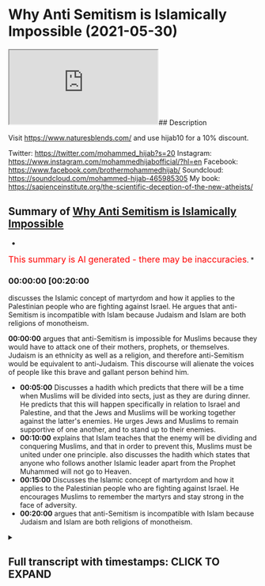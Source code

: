 # Why Anti Semitism is Islamically Impossible (2021-05-30)

<iframe loading='lazy' src='https://www.youtube.com/embed/pYObHod61eQ'></iframe>## Description

Visit <https://www.naturesblends.com/> and use hijab10 for a 10% discount.

Twitter: <https://twitter.com/mohammed_hijab?s=20>
Instagram: <https://www.instagram.com/mohammedhijabofficial/?hl=en>
Facebook: <https://www.facebook.com/brothermohammedhijab/>
Soundcloud: <https://soundcloud.com/mohammed-hijab-465985305>
My book: <https://sapienceinstitute.org/the-scientific-deception-of-the-new-atheists/>

## Summary of [Why Anti Semitism is Islamically Impossible](https://www.youtube.com/watch?v=pYObHod61eQ)

*

<span style="color:red; font-size:125%">This summary is AI generated - there may be inaccuracies</span>. \*

### <a onclick="modifyYTiframeseektime('1200')">00:00:00 \[00:20:00</a>

discusses the Islamic concept of martyrdom and how it applies to the Palestinian people who are fighting against Israel. He argues that anti-Semitism is incompatible with Islam because Judaism and Islam are both religions of monotheism.

**<a onclick="modifyYTiframeseektime('0')">00:00:00</a>** argues that anti-Semitism is impossible for Muslims because they would have to attack one of their mothers, prophets, or themselves. Judaism is an ethnicity as well as a religion, and therefore anti-Semitism would be equivalent to anti-Judaism. This discourse will alienate the voices of people like this brave and gallant person behind him.

*   **<a onclick="modifyYTiframeseektime('300')">00:05:00</a>** Discusses a hadith which predicts that there will be a time when Muslims will be divided into sects, just as they are during dinner. He predicts that this will happen specifically in relation to Israel and Palestine, and that the Jews and Muslims will be working together against the latter's enemies. He urges Jews and Muslims to remain supportive of one another, and to stand up to their enemies.
*   **<a onclick="modifyYTiframeseektime('600')">00:10:00</a>** explains that Islam teaches that the enemy will be dividing and conquering Muslims, and that in order to prevent this, Muslims must be united under one principle. also discusses the hadith which states that anyone who follows another Islamic leader apart from the Prophet Muhammed will not go to Heaven.
*   **<a onclick="modifyYTiframeseektime('900')">00:15:00</a>** Discusses the Islamic concept of martyrdom and how it applies to the Palestinian people who are fighting against Israel. He encourages Muslims to remember the martyrs and stay strong in the face of adversity.
*   **<a onclick="modifyYTiframeseektime('1200')">00:20:00</a>** argues that anti-Semitism is incompatible with Islam because Judaism and Islam are both religions of monotheism.

<details><summary><h2>Full transcript with timestamps: CLICK TO EXPAND</h2></summary>

<a onclick="modifyYTiframeseektime('0)')">0:00:00 historical to suggest that when the</a> <a onclick="modifyYTiframeseektime('3)')">0:00:03 muslims are in charge</a> <a onclick="modifyYTiframeseektime('5)')">0:00:05 that they demonize and ostracize and</a> <a onclick="modifyYTiframeseektime('8)')">0:00:08 alienate</a> <a onclick="modifyYTiframeseektime('8)')">0:00:08 and are unjust towards jewish people</a> <a onclick="modifyYTiframeseektime('11)')">0:00:11 that we will never</a> <a onclick="modifyYTiframeseektime('12)')">0:00:12 accept bernard lewis who is an</a> <a onclick="modifyYTiframeseektime('15)')">0:00:15 orientalist</a> <a onclick="modifyYTiframeseektime('16)')">0:00:16 against against the muslims really he's</a> <a onclick="modifyYTiframeseektime('18)')">0:00:18 an orientalist he even admits</a> <a onclick="modifyYTiframeseektime('21)')">0:00:21 that the kind of catastrophes that we</a> <a onclick="modifyYTiframeseektime('23)')">0:00:23 saw</a> <a onclick="modifyYTiframeseektime('25)')">0:00:25 in europe from the pogroms on the</a> <a onclick="modifyYTiframeseektime('27)')">0:00:27 holocaust</a> <a onclick="modifyYTiframeseektime('28)')">0:00:28 and the spanish inquisition in 1492</a> <a onclick="modifyYTiframeseektime('31)')">0:00:31 there is no equivalent of that in the</a> <a onclick="modifyYTiframeseektime('33)')">0:00:33 muslim world</a> <a onclick="modifyYTiframeseektime('35)')">0:00:35 there is no equivalent in that you know</a> <a onclick="modifyYTiframeseektime('37)')">0:00:37 why because the muslims did have</a> <a onclick="modifyYTiframeseektime('40)')">0:00:40 respect and give it to the jewish people</a> <a onclick="modifyYTiframeseektime('43)')">0:00:43 some people they say what about the</a> <a onclick="modifyYTiframeseektime('44)')">0:00:44 jizya</a> <a onclick="modifyYTiframeseektime('45)')">0:00:45 the jizya under all schools of thor</a> <a onclick="modifyYTiframeseektime('48)')">0:00:48 is even less payment than the zakat but</a> <a onclick="modifyYTiframeseektime('51)')">0:00:51 many people don't know that</a> <a onclick="modifyYTiframeseektime('52)')">0:00:52 what is the discriminatory tax you're</a> <a onclick="modifyYTiframeseektime('54)')">0:00:54 talking about</a> <a onclick="modifyYTiframeseektime('56)')">0:00:56 it's not a discriminatory tax when it's</a> <a onclick="modifyYTiframeseektime('58)')">0:00:58 less than the tax that the muslims have</a> <a onclick="modifyYTiframeseektime('60)')">0:01:00 to pay</a> <a onclick="modifyYTiframeseektime('61)')">0:01:01 and so these fallacies and misnomers and</a> <a onclick="modifyYTiframeseektime('63)')">0:01:03 misconceptions</a> <a onclick="modifyYTiframeseektime('65)')">0:01:05 about muslim jewish living is false</a> <a onclick="modifyYTiframeseektime('69)')">0:01:09 and we say in fact the of the two</a> <a onclick="modifyYTiframeseektime('71)')">0:01:11 abrahamic religions that are probably</a> <a onclick="modifyYTiframeseektime('73)')">0:01:13 most close to one another</a> <a onclick="modifyYTiframeseektime('75)')">0:01:15 in terms of theology especially as it</a> <a onclick="modifyYTiframeseektime('77)')">0:01:17 relates to god</a> <a onclick="modifyYTiframeseektime('78)')">0:01:18 islam and judaism are very very close</a> <a onclick="modifyYTiframeseektime('82)')">0:01:22 we believe in moses we believe in dawood</a> <a onclick="modifyYTiframeseektime('85)')">0:01:25 david</a> <a onclick="modifyYTiframeseektime('86)')">0:01:26 we believe in solomon we believe in all</a> <a onclick="modifyYTiframeseektime('88)')">0:01:28 of those prophets we believe in all of</a> <a onclick="modifyYTiframeseektime('89)')">0:01:29 them</a> <a onclick="modifyYTiframeseektime('90)')">0:01:30 and we respect them and we love them and</a> <a onclick="modifyYTiframeseektime('93)')">0:01:33 in fact we cannot even be muslims</a> <a onclick="modifyYTiframeseektime('94)')">0:01:34 without them</a> <a onclick="modifyYTiframeseektime('96)')">0:01:36 and so therefore there shouldn't be this</a> <a onclick="modifyYTiframeseektime('98)')">0:01:38 kind of friction between</a> <a onclick="modifyYTiframeseektime('100)')">0:01:40 jewish people and zionists and sorry</a> <a onclick="modifyYTiframeseektime('104)')">0:01:44 jewish people and muslims let me tell</a> <a onclick="modifyYTiframeseektime('106)')">0:01:46 you something</a> <a onclick="modifyYTiframeseektime('107)')">0:01:47 some of these individuals say the</a> <a onclick="modifyYTiframeseektime('108)')">0:01:48 following they say muslims keep it</a> <a onclick="modifyYTiframeseektime('110)')">0:01:50 closer bro</a> <a onclick="modifyYTiframeseektime('111)')">0:01:51 some people say yes some people say that</a> <a onclick="modifyYTiframeseektime('114)')">0:01:54 muslims are anti-semitic</a> <a onclick="modifyYTiframeseektime('116)')">0:01:56 and i say to them how is it possible</a> <a onclick="modifyYTiframeseektime('119)')">0:01:59 that muslims can be anti-semitic</a> <a onclick="modifyYTiframeseektime('121)')">0:02:01 when one of the wives of the prophet</a> <a onclick="modifyYTiframeseektime('124)')">0:02:04 sophia</a> <a onclick="modifyYTiframeseektime('125)')">0:02:05 was a jew she was jewish from a jewish</a> <a onclick="modifyYTiframeseektime('129)')">0:02:09 lineage of aaron</a> <a onclick="modifyYTiframeseektime('130)')">0:02:10 there's no doubt about that and in fact</a> <a onclick="modifyYTiframeseektime('132)')">0:02:12 in one occasion</a> <a onclick="modifyYTiframeseektime('134)')">0:02:14 she was being abused by some of the</a> <a onclick="modifyYTiframeseektime('136)')">0:02:16 other wives of the prophet</a> <a onclick="modifyYTiframeseektime('138)')">0:02:18 because of her jewishness and the</a> <a onclick="modifyYTiframeseektime('140)')">0:02:20 prophet stuck up for her</a> <a onclick="modifyYTiframeseektime('142)')">0:02:22 telling her to reference her lineage as</a> <a onclick="modifyYTiframeseektime('144)')">0:02:24 a point</a> <a onclick="modifyYTiframeseektime('145)')">0:02:25 of honor tell them that your</a> <a onclick="modifyYTiframeseektime('149)')">0:02:29 uncle is aaron who is a prophet</a> <a onclick="modifyYTiframeseektime('152)')">0:02:32 he said anti-semitism is impossible</a> <a onclick="modifyYTiframeseektime('156)')">0:02:36 for muslims because to be anti-semitic</a> <a onclick="modifyYTiframeseektime('158)')">0:02:38 we would have to attack one of our</a> <a onclick="modifyYTiframeseektime('160)')">0:02:40 mothers the mothers of the believers</a> <a onclick="modifyYTiframeseektime('162)')">0:02:42 who is in fact more than this they'd had</a> <a onclick="modifyYTiframeseektime('166)')">0:02:46 to attack one of our prophets</a> <a onclick="modifyYTiframeseektime('168)')">0:02:48 who is moses how can you be anti-semitic</a> <a onclick="modifyYTiframeseektime('171)')">0:02:51 how could you not like</a> <a onclick="modifyYTiframeseektime('172)')">0:02:52 how could you hate jewish people based</a> <a onclick="modifyYTiframeseektime('174)')">0:02:54 on their jewishness</a> <a onclick="modifyYTiframeseektime('175)')">0:02:55 based on their ethnicity how can you do</a> <a onclick="modifyYTiframeseektime('178)')">0:02:58 that</a> <a onclick="modifyYTiframeseektime('178)')">0:02:58 when our prophets came from a jewish</a> <a onclick="modifyYTiframeseektime('182)')">0:03:02 lineage</a> <a onclick="modifyYTiframeseektime('183)')">0:03:03 it's not possible remember judaism is an</a> <a onclick="modifyYTiframeseektime('186)')">0:03:06 ethno-religious</a> <a onclick="modifyYTiframeseektime('187)')">0:03:07 construct it's an ethnicity as well as a</a> <a onclick="modifyYTiframeseektime('190)')">0:03:10 religion</a> <a onclick="modifyYTiframeseektime('191)')">0:03:11 so we say this we say the attempts of</a> <a onclick="modifyYTiframeseektime('194)')">0:03:14 the mainstream media</a> <a onclick="modifyYTiframeseektime('197)')">0:03:17 and the propagandist the zionist</a> <a onclick="modifyYTiframeseektime('198)')">0:03:18 propagandist to try and conflate</a> <a onclick="modifyYTiframeseektime('201)')">0:03:21 zionism with anti-semitism</a> <a onclick="modifyYTiframeseektime('204)')">0:03:24 is only dangerous for them because you</a> <a onclick="modifyYTiframeseektime('208)')">0:03:28 are opening the door</a> <a onclick="modifyYTiframeseektime('210)')">0:03:30 to more serious crimes of anti-semitic</a> <a onclick="modifyYTiframeseektime('212)')">0:03:32 feminism to be open</a> <a onclick="modifyYTiframeseektime('214)')">0:03:34 and you're not going to be able to close</a> <a onclick="modifyYTiframeseektime('216)')">0:03:36 that door it reminds me</a> <a onclick="modifyYTiframeseektime('219)')">0:03:39 when you make a mockery out of rape and</a> <a onclick="modifyYTiframeseektime('222)')">0:03:42 you say rape is and you define it in</a> <a onclick="modifyYTiframeseektime('223)')">0:03:43 such a ridiculous way</a> <a onclick="modifyYTiframeseektime('225)')">0:03:45 any kind of sexual thing then when the</a> <a onclick="modifyYTiframeseektime('228)')">0:03:48 real rape</a> <a onclick="modifyYTiframeseektime('228)')">0:03:48 happens then you are trivializing the</a> <a onclick="modifyYTiframeseektime('233)')">0:03:53 pride of the rape</a> <a onclick="modifyYTiframeseektime('234)')">0:03:54 the victim same thing here when the real</a> <a onclick="modifyYTiframeseektime('237)')">0:03:57 anti-semitism happens</a> <a onclick="modifyYTiframeseektime('239)')">0:03:59 you will be trivializing the plight of</a> <a onclick="modifyYTiframeseektime('242)')">0:04:02 the jewish people in their communities</a> <a onclick="modifyYTiframeseektime('243)')">0:04:03 who are in fact</a> <a onclick="modifyYTiframeseektime('245)')">0:04:05 being attacked as a result of their</a> <a onclick="modifyYTiframeseektime('247)')">0:04:07 ethnicity</a> <a onclick="modifyYTiframeseektime('248)')">0:04:08 and because of what religion they decide</a> <a onclick="modifyYTiframeseektime('249)')">0:04:09 to follow</a> <a onclick="modifyYTiframeseektime('251)')">0:04:11 when you say that anti-semitism is</a> <a onclick="modifyYTiframeseektime('253)')">0:04:13 equivalent to</a> <a onclick="modifyYTiframeseektime('254)')">0:04:14 or anti-israelism anti-zionism is</a> <a onclick="modifyYTiframeseektime('257)')">0:04:17 equivalent to anti-semitism</a> <a onclick="modifyYTiframeseektime('259)')">0:04:19 we cannot accept that discourse and in</a> <a onclick="modifyYTiframeseektime('262)')">0:04:22 fact doing so</a> <a onclick="modifyYTiframeseektime('263)')">0:04:23 will alienate the voices of people like</a> <a onclick="modifyYTiframeseektime('265)')">0:04:25 this behind me</a> <a onclick="modifyYTiframeseektime('268)')">0:04:28 brave and gallant people brave and</a> <a onclick="modifyYTiframeseektime('270)')">0:04:30 gallant people that have stood up for</a> <a onclick="modifyYTiframeseektime('272)')">0:04:32 truth</a> <a onclick="modifyYTiframeseektime('273)')">0:04:33 one of the things that one of the rabbis</a> <a onclick="modifyYTiframeseektime('276)')">0:04:36 said</a> <a onclick="modifyYTiframeseektime('278)')">0:04:38 one of the rabbis said he said that very</a> <a onclick="modifyYTiframeseektime('280)')">0:04:40 interestingly is his perspective and his</a> <a onclick="modifyYTiframeseektime('282)')">0:04:42 interpretation of the torah</a> <a onclick="modifyYTiframeseektime('284)')">0:04:44 he said that we are in an exile he said</a> <a onclick="modifyYTiframeseektime('287)')">0:04:47 and us trying to establish the state in</a> <a onclick="modifyYTiframeseektime('289)')">0:04:49 1948</a> <a onclick="modifyYTiframeseektime('291)')">0:04:51 we are trying to defy the exile of god</a> <a onclick="modifyYTiframeseektime('294)')">0:04:54 and what's really interesting is that</a> <a onclick="modifyYTiframeseektime('296)')">0:04:56 there is a verse in the quran</a> <a onclick="modifyYTiframeseektime('299)')">0:04:59 there is actually a verse in the quran</a> <a onclick="modifyYTiframeseektime('300)')">0:05:00 to that effect now some people say</a> <a onclick="modifyYTiframeseektime('303)')">0:05:03 this is referring to the state of israel</a> <a onclick="modifyYTiframeseektime('307)')">0:05:07 he says</a> <a onclick="modifyYTiframeseektime('336)')">0:05:36 if you do good then that will be for</a> <a onclick="modifyYTiframeseektime('338)')">0:05:38 yourself and if you do bad</a> <a onclick="modifyYTiframeseektime('340)')">0:05:40 then that will be for it but when the</a> <a onclick="modifyYTiframeseektime('342)')">0:05:42 second time comes</a> <a onclick="modifyYTiframeseektime('345)')">0:05:45 and this is very interesting when they</a> <a onclick="modifyYTiframeseektime('348)')">0:05:48 come</a> <a onclick="modifyYTiframeseektime('348)')">0:05:48 into the masjid and what is it referring</a> <a onclick="modifyYTiframeseektime('351)')">0:05:51 to here</a> <a onclick="modifyYTiframeseektime('352)')">0:05:52 masjid al-aqsa when they come into the</a> <a onclick="modifyYTiframeseektime('355)')">0:05:55 message for the second time</a> <a onclick="modifyYTiframeseektime('357)')">0:05:57 and those who are arrogant there will be</a> <a onclick="modifyYTiframeseektime('360)')">0:06:00 humiliated</a> <a onclick="modifyYTiframeseektime('362)')">0:06:02 and they will go into the masjid and</a> <a onclick="modifyYTiframeseektime('364)')">0:06:04 they will destroy</a> <a onclick="modifyYTiframeseektime('366)')">0:06:06 that which has happened before some</a> <a onclick="modifyYTiframeseektime('368)')">0:06:08 scholars say this</a> <a onclick="modifyYTiframeseektime('369)')">0:06:09 is talking about the present state of</a> <a onclick="modifyYTiframeseektime('371)')">0:06:11 israel and that there will be a conquest</a> <a onclick="modifyYTiframeseektime('373)')">0:06:13 whether they like it or not and that is</a> <a onclick="modifyYTiframeseektime('376)')">0:06:16 the promise of allah</a> <a onclick="modifyYTiframeseektime('378)')">0:06:18 now some will say well we don't know if</a> <a onclick="modifyYTiframeseektime('379)')">0:06:19 that's what he's talking about but there</a> <a onclick="modifyYTiframeseektime('380)')">0:06:20 is a hadith</a> <a onclick="modifyYTiframeseektime('382)')">0:06:22 that the last on the last days there</a> <a onclick="modifyYTiframeseektime('384)')">0:06:24 will be people</a> <a onclick="modifyYTiframeseektime('386)')">0:06:26 who will be literally on the periphery</a> <a onclick="modifyYTiframeseektime('390)')">0:06:30 of the jerusalem mosque</a> <a onclick="modifyYTiframeseektime('391)')">0:06:31 and that they will be at pakistan the</a> <a onclick="modifyYTiframeseektime('394)')">0:06:34 true</a> <a onclick="modifyYTiframeseektime('395)')">0:06:35 sect we talk about sector in islam</a> <a onclick="modifyYTiframeseektime('398)')">0:06:38 like divisions and groups and whatever</a> <a onclick="modifyYTiframeseektime('400)')">0:06:40 there's only one one</a> <a onclick="modifyYTiframeseektime('401)')">0:06:41 to sect and they will be the ones who</a> <a onclick="modifyYTiframeseektime('404)')">0:06:44 will eventually liberate</a> <a onclick="modifyYTiframeseektime('408)')">0:06:48 from the occupation and this is the</a> <a onclick="modifyYTiframeseektime('411)')">0:06:51 reality of the situation</a> <a onclick="modifyYTiframeseektime('413)')">0:06:53 so we are aligned in those meetings and</a> <a onclick="modifyYTiframeseektime('416)')">0:06:56 on those interpretations</a> <a onclick="modifyYTiframeseektime('417)')">0:06:57 and we say today to our jewish visitors</a> <a onclick="modifyYTiframeseektime('421)')">0:07:01 and</a> <a onclick="modifyYTiframeseektime('422)')">0:07:02 our jewish friends companions</a> <a onclick="modifyYTiframeseektime('425)')">0:07:05 that we truly respect what you are doing</a> <a onclick="modifyYTiframeseektime('429)')">0:07:09 you truly are a great representation</a> <a onclick="modifyYTiframeseektime('433)')">0:07:13 of justice and truth and now</a> <a onclick="modifyYTiframeseektime('436)')">0:07:16 by doing what you're doing i promise you</a> <a onclick="modifyYTiframeseektime('439)')">0:07:19 when our</a> <a onclick="modifyYTiframeseektime('439)')">0:07:19 youth walk in the streets and see you</a> <a onclick="modifyYTiframeseektime('443)')">0:07:23 in in your attire they won't be thinking</a> <a onclick="modifyYTiframeseektime('446)')">0:07:26 these are the people that attack</a> <a onclick="modifyYTiframeseektime('448)')">0:07:28 and celebrate the deaths of our children</a> <a onclick="modifyYTiframeseektime('451)')">0:07:31 they will they will think twice before</a> <a onclick="modifyYTiframeseektime('452)')">0:07:32 that happens and they'll think to</a> <a onclick="modifyYTiframeseektime('453)')">0:07:33 themselves</a> <a onclick="modifyYTiframeseektime('454)')">0:07:34 actually these guys could be very well</a> <a onclick="modifyYTiframeseektime('457)')">0:07:37 the ones who supported us in our time of</a> <a onclick="modifyYTiframeseektime('461)')">0:07:41 need</a> <a onclick="modifyYTiframeseektime('462)')">0:07:42 they will be thinking these are the ones</a> <a onclick="modifyYTiframeseektime('464)')">0:07:44 who support</a> <a onclick="modifyYTiframeseektime('465)')">0:07:45 the palestinians who condemn the killing</a> <a onclick="modifyYTiframeseektime('468)')">0:07:48 of 66 innocent people</a> <a onclick="modifyYTiframeseektime('471)')">0:07:51 by the brutal regime</a> <a onclick="modifyYTiframeseektime('474)')">0:07:54 and that believe me is better than any</a> <a onclick="modifyYTiframeseektime('477)')">0:07:57 propaganda that any zionists can do</a> <a onclick="modifyYTiframeseektime('486)')">0:08:06 so what i want to say is this</a> <a onclick="modifyYTiframeseektime('489)')">0:08:09 but i want to say one more thing ladies</a> <a onclick="modifyYTiframeseektime('492)')">0:08:12 and gentlemen</a> <a onclick="modifyYTiframeseektime('494)')">0:08:14 today i was meant to have a discussion</a> <a onclick="modifyYTiframeseektime('495)')">0:08:15 with you a quick talk</a> <a onclick="modifyYTiframeseektime('498)')">0:08:18 and what i wanted to say to you is this</a> <a onclick="modifyYTiframeseektime('500)')">0:08:20 there is a hadith</a> <a onclick="modifyYTiframeseektime('501)')">0:08:21 because the question is why is this</a> <a onclick="modifyYTiframeseektime('503)')">0:08:23 happening</a> <a onclick="modifyYTiframeseektime('505)')">0:08:25 why is this happening to us why is it</a> <a onclick="modifyYTiframeseektime('508)')">0:08:28 happening</a> <a onclick="modifyYTiframeseektime('509)')">0:08:29 that this is happening in palestine and</a> <a onclick="modifyYTiframeseektime('511)')">0:08:31 so on the prophet saws</a> <a onclick="modifyYTiframeseektime('515)')">0:08:35 he predicted this he told us</a> <a onclick="modifyYTiframeseektime('532)')">0:08:52 where the nations are going to</a> <a onclick="modifyYTiframeseektime('536)')">0:08:56 split you apart just like when you're in</a> <a onclick="modifyYTiframeseektime('540)')">0:09:00 dinner time and you're splitting apart</a> <a onclick="modifyYTiframeseektime('542)')">0:09:02 your food</a> <a onclick="modifyYTiframeseektime('543)')">0:09:03 subhanallah you know when you're having</a> <a onclick="modifyYTiframeseektime('546)')">0:09:06 dinner you eat biryani i don't know you</a> <a onclick="modifyYTiframeseektime('548)')">0:09:08 have curry you have this you have that</a> <a onclick="modifyYTiframeseektime('550)')">0:09:10 papadum roti whatever you have</a> <a onclick="modifyYTiframeseektime('552)')">0:09:12 and you say to your friend give me the</a> <a onclick="modifyYTiframeseektime('553)')">0:09:13 roti you say to them give me that i</a> <a onclick="modifyYTiframeseektime('555)')">0:09:15 don't know what</a> <a onclick="modifyYTiframeseektime('556)')">0:09:16 the papa's done and you you mixing it</a> <a onclick="modifyYTiframeseektime('560)')">0:09:20 about like this</a> <a onclick="modifyYTiframeseektime('561)')">0:09:21 the prophet told us that basically this</a> <a onclick="modifyYTiframeseektime('563)')">0:09:23 is the way</a> <a onclick="modifyYTiframeseektime('564)')">0:09:24 that the nations are going to be</a> <a onclick="modifyYTiframeseektime('566)')">0:09:26 splitting the muslims up</a> <a onclick="modifyYTiframeseektime('568)')">0:09:28 just like this so one of the sahaba</a> <a onclick="modifyYTiframeseektime('574)')">0:09:34 illustrated</a> <a onclick="modifyYTiframeseektime('588)')">0:09:48 he said rather on that day</a> <a onclick="modifyYTiframeseektime('592)')">0:09:52 that you will be kahir you will be a lot</a> <a onclick="modifyYTiframeseektime('594)')">0:09:54 be a lot in number</a> <a onclick="modifyYTiframeseektime('598)')">0:09:58 however you will be like the scum</a> <a onclick="modifyYTiframeseektime('601)')">0:10:01 the rubbish meaning you don't have much</a> <a onclick="modifyYTiframeseektime('604)')">0:10:04 quality in you</a> <a onclick="modifyYTiframeseektime('606)')">0:10:06 you'll be scummish you'll be rubbish</a> <a onclick="modifyYTiframeseektime('610)')">0:10:10 is silly just like when you go to the</a> <a onclick="modifyYTiframeseektime('612)')">0:10:12 sea and you see the foam on top</a> <a onclick="modifyYTiframeseektime('615)')">0:10:15 like the scum on top of the water</a> <a onclick="modifyYTiframeseektime('618)')">0:10:18 on the torrents are taking it away the</a> <a onclick="modifyYTiframeseektime('621)')">0:10:21 prophet told us this</a> <a onclick="modifyYTiframeseektime('623)')">0:10:23 so the the sahabah were interested they</a> <a onclick="modifyYTiframeseektime('625)')">0:10:25 say why is that the case</a> <a onclick="modifyYTiframeseektime('629)')">0:10:29 and the prophet also said well i am</a> <a onclick="modifyYTiframeseektime('651)')">0:10:51 \[Applause]</a> <a onclick="modifyYTiframeseektime('657)')">0:10:57 away from the hearts of your enemies</a> <a onclick="modifyYTiframeseektime('661)')">0:11:01 this is very important not only fear but</a> <a onclick="modifyYTiframeseektime('663)')">0:11:03 respect</a> <a onclick="modifyYTiframeseektime('664)')">0:11:04 that they will lose fear and respect for</a> <a onclick="modifyYTiframeseektime('666)')">0:11:06 you muslims your enemies</a> <a onclick="modifyYTiframeseektime('668)')">0:11:08 they will lose fear and respect for you</a> <a onclick="modifyYTiframeseektime('671)')">0:11:11 and then he said something else</a> <a onclick="modifyYTiframeseektime('675)')">0:11:15 he said that that you will have in your</a> <a onclick="modifyYTiframeseektime('678)')">0:11:18 hearts</a> <a onclick="modifyYTiframeseektime('682)')">0:11:22 he asked the sahaba said what is</a> <a onclick="modifyYTiframeseektime('688)')">0:11:28 that when you love the dunya and you</a> <a onclick="modifyYTiframeseektime('689)')">0:11:29 hear you fear death</a> <a onclick="modifyYTiframeseektime('692)')">0:11:32 this is the hadith the hadith</a> <a onclick="modifyYTiframeseektime('695)')">0:11:35 is this we as the muslim community now</a> <a onclick="modifyYTiframeseektime('699)')">0:11:39 despite our numbers despite the fact</a> <a onclick="modifyYTiframeseektime('701)')">0:11:41 that we are lots in number</a> <a onclick="modifyYTiframeseektime('704)')">0:11:44 unfortunately we have not been able</a> <a onclick="modifyYTiframeseektime('708)')">0:11:48 to punch at our weight we have</a> <a onclick="modifyYTiframeseektime('711)')">0:11:51 fulfilled letter by letter line by line</a> <a onclick="modifyYTiframeseektime('714)')">0:11:54 word by word the hadith of the prophet</a> <a onclick="modifyYTiframeseektime('717)')">0:11:57 muhammad sallallahu alaihi</a> <a onclick="modifyYTiframeseektime('719)')">0:11:59 that prophecy of the future exactly</a> <a onclick="modifyYTiframeseektime('721)')">0:12:01 happened</a> <a onclick="modifyYTiframeseektime('722)')">0:12:02 how do we get out of this the question</a> <a onclick="modifyYTiframeseektime('725)')">0:12:05 now is</a> <a onclick="modifyYTiframeseektime('726)')">0:12:06 what is the solution now we've already</a> <a onclick="modifyYTiframeseektime('728)')">0:12:08 done the prognosis</a> <a onclick="modifyYTiframeseektime('730)')">0:12:10 what's the solution the solution is this</a> <a onclick="modifyYTiframeseektime('733)')">0:12:13 very carefully listen carefully</a> <a onclick="modifyYTiframeseektime('736)')">0:12:16 number two what number one sorry the</a> <a onclick="modifyYTiframeseektime('738)')">0:12:18 prophet said that the</a> <a onclick="modifyYTiframeseektime('739)')">0:12:19 enemy will be dividing us right divide</a> <a onclick="modifyYTiframeseektime('742)')">0:12:22 and conquer</a> <a onclick="modifyYTiframeseektime('743)')">0:12:23 and it's as if he was there when uh mark</a> <a onclick="modifyYTiframeseektime('745)')">0:12:25 sykes</a> <a onclick="modifyYTiframeseektime('746)')">0:12:26 and kiko were literally in in the early</a> <a onclick="modifyYTiframeseektime('748)')">0:12:28 1900s dividing the countries and</a> <a onclick="modifyYTiframeseektime('751)')">0:12:31 if you look at the map there's why is</a> <a onclick="modifyYTiframeseektime('752)')">0:12:32 that why is there like straight lines on</a> <a onclick="modifyYTiframeseektime('754)')">0:12:34 the map</a> <a onclick="modifyYTiframeseektime('755)')">0:12:35 because the colonizer literally put a</a> <a onclick="modifyYTiframeseektime('757)')">0:12:37 ruler to the pen and said this is going</a> <a onclick="modifyYTiframeseektime('758)')">0:12:38 to be egypt</a> <a onclick="modifyYTiframeseektime('759)')">0:12:39 like that so it's why why is it like a</a> <a onclick="modifyYTiframeseektime('761)')">0:12:41 like a block</a> <a onclick="modifyYTiframeseektime('763)')">0:12:43 this is going to be you know this</a> <a onclick="modifyYTiframeseektime('764)')">0:12:44 country's they did it like that</a> <a onclick="modifyYTiframeseektime('767)')">0:12:47 this so the first thing is about unity</a> <a onclick="modifyYTiframeseektime('771)')">0:12:51 it's very important</a> <a onclick="modifyYTiframeseektime('781)')">0:13:01 in indeed those people who divided their</a> <a onclick="modifyYTiframeseektime('783)')">0:13:03 religion</a> <a onclick="modifyYTiframeseektime('784)')">0:13:04 and shia became different sects and now</a> <a onclick="modifyYTiframeseektime('787)')">0:13:07 we actually have a sect called that</a> <a onclick="modifyYTiframeseektime('788)')">0:13:08 funny enough</a> <a onclick="modifyYTiframeseektime('789)')">0:13:09 then you've got nothing to do with them</a> <a onclick="modifyYTiframeseektime('790)')">0:13:10 this is what allah said to the prophet</a> <a onclick="modifyYTiframeseektime('792)')">0:13:12 muhammad</a> <a onclick="modifyYTiframeseektime('793)')">0:13:13 you have nothing to do with them anyone</a> <a onclick="modifyYTiframeseektime('795)')">0:13:15 and listen carefully young people</a> <a onclick="modifyYTiframeseektime('797)')">0:13:17 anyone after you become practicing in</a> <a onclick="modifyYTiframeseektime('799)')">0:13:19 the religion of islam who tells you look</a> <a onclick="modifyYTiframeseektime('801)')">0:13:21 this is the only right way this is the</a> <a onclick="modifyYTiframeseektime('804)')">0:13:24 only</a> <a onclick="modifyYTiframeseektime('804)')">0:13:24 this shaykh is the only shaykh that is</a> <a onclick="modifyYTiframeseektime('806)')">0:13:26 going to bring you to jannah</a> <a onclick="modifyYTiframeseektime('808)')">0:13:28 this will like if anybody tells you that</a> <a onclick="modifyYTiframeseektime('810)')">0:13:30 from any side in the spectrum</a> <a onclick="modifyYTiframeseektime('812)')">0:13:32 salafi and they are falling into this</a> <a onclick="modifyYTiframeseektime('816)')">0:13:36 dividing and conquer technique that's</a> <a onclick="modifyYTiframeseektime('819)')">0:13:39 been happening from the beginning of the</a> <a onclick="modifyYTiframeseektime('820)')">0:13:40 20th century</a> <a onclick="modifyYTiframeseektime('822)')">0:13:42 they came to our country</a> <a onclick="modifyYTiframeseektime('826)')">0:13:46 they came to our countries literally</a> <a onclick="modifyYTiframeseektime('828)')">0:13:48 lawrence of arabia</a> <a onclick="modifyYTiframeseektime('829)')">0:13:49 came into the arabic lands and he told</a> <a onclick="modifyYTiframeseektime('832)')">0:13:52 them look why are you</a> <a onclick="modifyYTiframeseektime('833)')">0:13:53 why are you being governed why are you</a> <a onclick="modifyYTiframeseektime('835)')">0:13:55 being governed by turkish people</a> <a onclick="modifyYTiframeseektime('837)')">0:13:57 and he put in their hearts</a> <a onclick="modifyYTiframeseektime('840)')">0:14:00 he put in their hearts this love for</a> <a onclick="modifyYTiframeseektime('843)')">0:14:03 nationalism</a> <a onclick="modifyYTiframeseektime('844)')">0:14:04 and patriotism and they put above their</a> <a onclick="modifyYTiframeseektime('847)')">0:14:07 islamic identity their national identity</a> <a onclick="modifyYTiframeseektime('849)')">0:14:09 and as a result of it</a> <a onclick="modifyYTiframeseektime('850)')">0:14:10 the ottoman empire was basically the</a> <a onclick="modifyYTiframeseektime('852)')">0:14:12 beginning of the end for it</a> <a onclick="modifyYTiframeseektime('853)')">0:14:13 so dividing and conquering has been an</a> <a onclick="modifyYTiframeseektime('855)')">0:14:15 ancient tactic</a> <a onclick="modifyYTiframeseektime('857)')">0:14:17 and ancient these people have been doing</a> <a onclick="modifyYTiframeseektime('860)')">0:14:20 some of the brothers help them hold the</a> <a onclick="modifyYTiframeseektime('861)')">0:14:21 signs please can you go and jump in with</a> <a onclick="modifyYTiframeseektime('863)')">0:14:23 them please help them</a> <a onclick="modifyYTiframeseektime('864)')">0:14:24 let's have a nice mix of muslims and our</a> <a onclick="modifyYTiframeseektime('866)')">0:14:26 fellow jewish friends</a> <a onclick="modifyYTiframeseektime('868)')">0:14:28 yes</a> <a onclick="modifyYTiframeseektime('883)')">0:14:43 say unity unity yes upon the right</a> <a onclick="modifyYTiframeseektime('885)')">0:14:45 principle</a> <a onclick="modifyYTiframeseektime('888)')">0:14:48 but that is number one because the</a> <a onclick="modifyYTiframeseektime('890)')">0:14:50 prophet told us there will come a time</a> <a onclick="modifyYTiframeseektime('891)')">0:14:51 where you'll be divided</a> <a onclick="modifyYTiframeseektime('892)')">0:14:52 meaning in order to rectify this</a> <a onclick="modifyYTiframeseektime('894)')">0:14:54 situation we will have to be united</a> <a onclick="modifyYTiframeseektime('896)')">0:14:56 that's the reality the second thing is</a> <a onclick="modifyYTiframeseektime('899)')">0:14:59 this he said that you will be</a> <a onclick="modifyYTiframeseektime('902)')">0:15:02 that you will be basically like the</a> <a onclick="modifyYTiframeseektime('904)')">0:15:04 torrent the rubbish the scum of the</a> <a onclick="modifyYTiframeseektime('906)')">0:15:06 of the water of the sea so what we have</a> <a onclick="modifyYTiframeseektime('908)')">0:15:08 to do now</a> <a onclick="modifyYTiframeseektime('910)')">0:15:10 in order to get the mahiba back from the</a> <a onclick="modifyYTiframeseektime('914)')">0:15:14 from those enemies what we have to do is</a> <a onclick="modifyYTiframeseektime('917)')">0:15:17 we have to build ourselves up</a> <a onclick="modifyYTiframeseektime('918)')">0:15:18 in every single way possible i say that</a> <a onclick="modifyYTiframeseektime('921)')">0:15:21 honestly</a> <a onclick="modifyYTiframeseektime('922)')">0:15:22 now it's the time for all of our youth</a> <a onclick="modifyYTiframeseektime('925)')">0:15:25 to think about</a> <a onclick="modifyYTiframeseektime('926)')">0:15:26 not just contributing for themselves the</a> <a onclick="modifyYTiframeseektime('928)')">0:15:28 individualistic idea of i'm doing it for</a> <a onclick="modifyYTiframeseektime('930)')">0:15:30 myself i want to get married when i have</a> <a onclick="modifyYTiframeseektime('931)')">0:15:31 a kid like this and that and then die no</a> <a onclick="modifyYTiframeseektime('933)')">0:15:33 now whatever you choose to do in life</a> <a onclick="modifyYTiframeseektime('935)')">0:15:35 whether it's to go to medical school</a> <a onclick="modifyYTiframeseektime('937)')">0:15:37 whether it's to be an engineer whether</a> <a onclick="modifyYTiframeseektime('939)')">0:15:39 it's to do this or to do that</a> <a onclick="modifyYTiframeseektime('940)')">0:15:40 now you have to have a dual purpose in</a> <a onclick="modifyYTiframeseektime('942)')">0:15:42 mind i i want to do it for myself</a> <a onclick="modifyYTiframeseektime('944)')">0:15:44 but b how am i going to make this</a> <a onclick="modifyYTiframeseektime('946)')">0:15:46 contribute to the ummah</a> <a onclick="modifyYTiframeseektime('948)')">0:15:48 how am i going to make this contribute</a> <a onclick="modifyYTiframeseektime('949)')">0:15:49 to the muslim community</a> <a onclick="modifyYTiframeseektime('951)')">0:15:51 and muslim muslim</a> <a onclick="modifyYTiframeseektime('965)')">0:16:05 i say this to you we must start</a> <a onclick="modifyYTiframeseektime('968)')">0:16:08 rebuilding ourselves</a> <a onclick="modifyYTiframeseektime('969)')">0:16:09 individually as families as communities</a> <a onclick="modifyYTiframeseektime('972)')">0:16:12 and then internationally</a> <a onclick="modifyYTiframeseektime('973)')">0:16:13 that is the only way forward we want to</a> <a onclick="modifyYTiframeseektime('975)')">0:16:15 see islam implemented let's get it</a> <a onclick="modifyYTiframeseektime('977)')">0:16:17 implemented in our own homes</a> <a onclick="modifyYTiframeseektime('979)')">0:16:19 in our own backyards we need this now</a> <a onclick="modifyYTiframeseektime('983)')">0:16:23 more than ever before because there will</a> <a onclick="modifyYTiframeseektime('985)')">0:16:25 come a time</a> <a onclick="modifyYTiframeseektime('986)')">0:16:26 where the victory as allah says will</a> <a onclick="modifyYTiframeseektime('989)')">0:16:29 come to us the victory will come</a> <a onclick="modifyYTiframeseektime('991)')">0:16:31 it's not about a matter of if it's a</a> <a onclick="modifyYTiframeseektime('993)')">0:16:33 battle of wind</a> <a onclick="modifyYTiframeseektime('995)')">0:16:35 but the question is the boat is gonna</a> <a onclick="modifyYTiframeseektime('997)')">0:16:37 come and go are you gonna go onto the</a> <a onclick="modifyYTiframeseektime('999)')">0:16:39 boat</a> <a onclick="modifyYTiframeseektime('1000)')">0:16:40 meaning are you gonna start thinking in</a> <a onclick="modifyYTiframeseektime('1003)')">0:16:43 alignment with the</a> <a onclick="modifyYTiframeseektime('1004)')">0:16:44 objectives of the of the community the</a> <a onclick="modifyYTiframeseektime('1006)')">0:16:46 muslim community are you not</a> <a onclick="modifyYTiframeseektime('1008)')">0:16:48 now that's what i say to you the muslims</a> <a onclick="modifyYTiframeseektime('1010)')">0:16:50 now we have to start thinking</a> <a onclick="modifyYTiframeseektime('1012)')">0:16:52 about the community anything you choose</a> <a onclick="modifyYTiframeseektime('1015)')">0:16:55 to do think about one question</a> <a onclick="modifyYTiframeseektime('1017)')">0:16:57 how can what i do contribute to the</a> <a onclick="modifyYTiframeseektime('1019)')">0:16:59 ummah</a> <a onclick="modifyYTiframeseektime('1020)')">0:17:00 i'm not giving you any specific or</a> <a onclick="modifyYTiframeseektime('1022)')">0:17:02 precise answers you find figures out</a> <a onclick="modifyYTiframeseektime('1023)')">0:17:03 yourself</a> <a onclick="modifyYTiframeseektime('1024)')">0:17:04 you want to be a doctor if you want to</a> <a onclick="modifyYTiframeseektime('1026)')">0:17:06 be an engineer whatever you want to do</a> <a onclick="modifyYTiframeseektime('1027)')">0:17:07 the question you have to have in your</a> <a onclick="modifyYTiframeseektime('1029)')">0:17:09 mind now how is what i do</a> <a onclick="modifyYTiframeseektime('1032)')">0:17:12 gonna contribute to the ummah believe me</a> <a onclick="modifyYTiframeseektime('1035)')">0:17:15 the people in palestine have been</a> <a onclick="modifyYTiframeseektime('1037)')">0:17:17 already promised victory</a> <a onclick="modifyYTiframeseektime('1040)')">0:17:20 they have been promised that don't worry</a> <a onclick="modifyYTiframeseektime('1042)')">0:17:22 too much about them</a> <a onclick="modifyYTiframeseektime('1044)')">0:17:24 he says in the quran and this will be</a> <a onclick="modifyYTiframeseektime('1046)')">0:17:26 the last thing yes that i say</a> <a onclick="modifyYTiframeseektime('1059)')">0:17:39 \[Music]</a> <a onclick="modifyYTiframeseektime('1078)')">0:17:58 m</a> <a onclick="modifyYTiframeseektime('1084)')">0:18:04 \[Music]</a> <a onclick="modifyYTiframeseektime('1106)')">0:18:26 allah</a> <a onclick="modifyYTiframeseektime('1132)')">0:18:52 of those people that are attacking us</a> <a onclick="modifyYTiframeseektime('1135)')">0:18:55 don't let that grieve you</a> <a onclick="modifyYTiframeseektime('1140)')">0:19:00 that certainly to allah belongs all of</a> <a onclick="modifyYTiframeseektime('1143)')">0:19:03 the might</a> <a onclick="modifyYTiframeseektime('1146)')">0:19:06 so allah belongs all of the might</a> <a onclick="modifyYTiframeseektime('1152)')">0:19:12 all-knowing so these people who have</a> <a onclick="modifyYTiframeseektime('1154)')">0:19:14 been killed and made shaheed</a> <a onclick="modifyYTiframeseektime('1156)')">0:19:16 we should not be too sad about this</a> <a onclick="modifyYTiframeseektime('1158)')">0:19:18 because they are now in sha allah</a> <a onclick="modifyYTiframeseektime('1161)')">0:19:21 in jannah</a> <a onclick="modifyYTiframeseektime('1164)')">0:19:24 we should be feeling sorry for ourselves</a> <a onclick="modifyYTiframeseektime('1166)')">0:19:26 because we are here</a> <a onclick="modifyYTiframeseektime('1168)')">0:19:28 being tested with being good believers</a> <a onclick="modifyYTiframeseektime('1171)')">0:19:31 in this kind by the way the same thing</a> <a onclick="modifyYTiframeseektime('1173)')">0:19:33 i'm sure applies you know the struggle</a> <a onclick="modifyYTiframeseektime('1176)')">0:19:36 in a society like this and we have to</a> <a onclick="modifyYTiframeseektime('1178)')">0:19:38 remain steadfast</a> <a onclick="modifyYTiframeseektime('1180)')">0:19:40 and and really the hisab on us is going</a> <a onclick="modifyYTiframeseektime('1182)')">0:19:42 to be much more than on them</a> <a onclick="modifyYTiframeseektime('1185)')">0:19:45 allah has honored them to put them in</a> <a onclick="modifyYTiframeseektime('1187)')">0:19:47 that place and make them the center of</a> <a onclick="modifyYTiframeseektime('1189)')">0:19:49 the struggle in the ummah</a> <a onclick="modifyYTiframeseektime('1191)')">0:19:51 and we what we can do is</a> <a onclick="modifyYTiframeseektime('1194)')">0:19:54 do everything in our humanly power and</a> <a onclick="modifyYTiframeseektime('1197)')">0:19:57 possibility</a> <a onclick="modifyYTiframeseektime('1198)')">0:19:58 to give them nothing victory and to give</a> <a onclick="modifyYTiframeseektime('1201)')">0:20:01 ourselves nothing</a> <a onclick="modifyYTiframeseektime('1203)')">0:20:03 wassalamualaikum warahmatullahi</a> <a onclick="modifyYTiframeseektime('1212)')">0:20:12 foreign</a>

</details>
